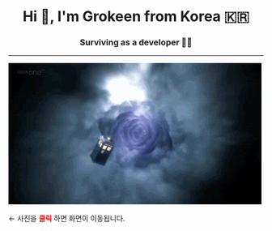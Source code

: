 
<!-- 제목 -->
<h1 align="center">Hi 👋, I'm Grokeen from Korea 🇰🇷</h1>
<h3 align="center">Surviving as a developer 🧗‍♀️</h3>  

----

<!-- 깃허브 상태 -->
<!-- ![Anurag's GitHub stats](https://github-readme-stats.vercel.app/api?username=Grokeen&show_icons=true&theme=radical) -->

<!--
📌 [포트폴리오](/portfolio.md)
📌 [PDF 다운로드](https://drive.google.com/file/d/1kXj9weLHKVow_333rESxEHxEiERa0n4B/view?usp=sharing)
📌 [메일 보내기](mailto:ygreen0516@gmail.com)
-->

<!-- 백준 알고리즘 레벨 -->
<!-- [![Solved.ac프로필](http://mazassumnida.wtf/api/v2/generate_badge?boj=ygreen0516)](https://solved.ac/ygreen0516) -->




[![Click me](doctorwho.gif)](https://grokeen.github.io/)

← 사진을 <span style="color:red"> **클릭** </span>하면 화면이 이동됩니다.